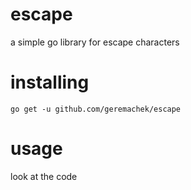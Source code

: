 # escape
a simple go library for escape characters

# installing

```
go get -u github.com/geremachek/escape
```

# usage

look at the code
